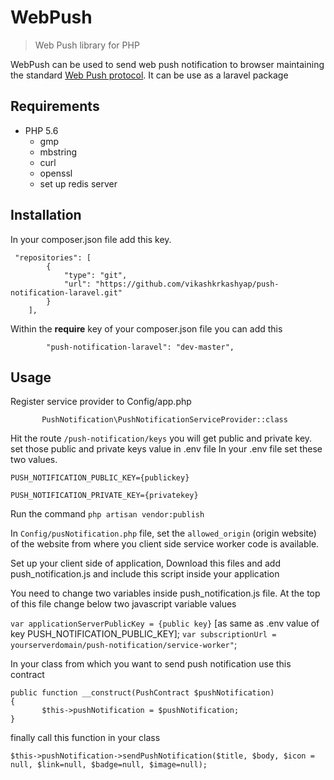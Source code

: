 # WebPush
> Web Push library for PHP

WebPush can be used to send web push notification to browser maintaining the standard  [Web Push protocol](https://tools.ietf.org/html/draft-thomson-webpush-protocol-00).
It can be use as a laravel package

## Requirements
* PHP 5.6
  * gmp
  * mbstring
  * curl
  * openssl
  * set up redis server


## Installation
In your composer.json file add this key.

```$xslt
 "repositories": [
        {
            "type": "git",
            "url": "https://github.com/vikashkrkashyap/push-notification-laravel.git"
        }
    ],
```

Within the **require** key of your composer.json file you can add this

```        "push-notification-laravel": "dev-master",```

## Usage

Register service provider to Config/app.php

``        PushNotification\PushNotificationServiceProvider::class
``

Hit the route ```/push-notification/keys``` you will get public and private key. set those public and private keys value in .env file
In your .env file set these two values.

``PUSH_NOTIFICATION_PUBLIC_KEY={publickey}``

``PUSH_NOTIFICATION_PRIVATE_KEY={privatekey}``


Run the command ``php artisan vendor:publish``

In ``Config/pusNotification.php`` file, set the `allowed_origin` (origin website) of the website from where you client side service worker code is available.



Set up your client side of application, Download this files and add push_notification.js and include this script inside your application


You need to change two variables inside push_notification.js file. At the top of this file change below two javascript variable values


```var applicationServerPublicKey = {public key}``` [as same as .env value of key PUSH_NOTIFICATION_PUBLIC_KEY];
```var subscriptionUrl = yourserverdomain/push-notification/service-worker"```;


In your class from which you want to send push notification use this contract

````
public function __construct(PushContract $pushNotification)
{
       $this->pushNotification = $pushNotification;
}

````

finally call this function in your class

``
$this->pushNotification->sendPushNotification($title, $body, $icon = null, $link=null, $badge=null, $image=null);
``



